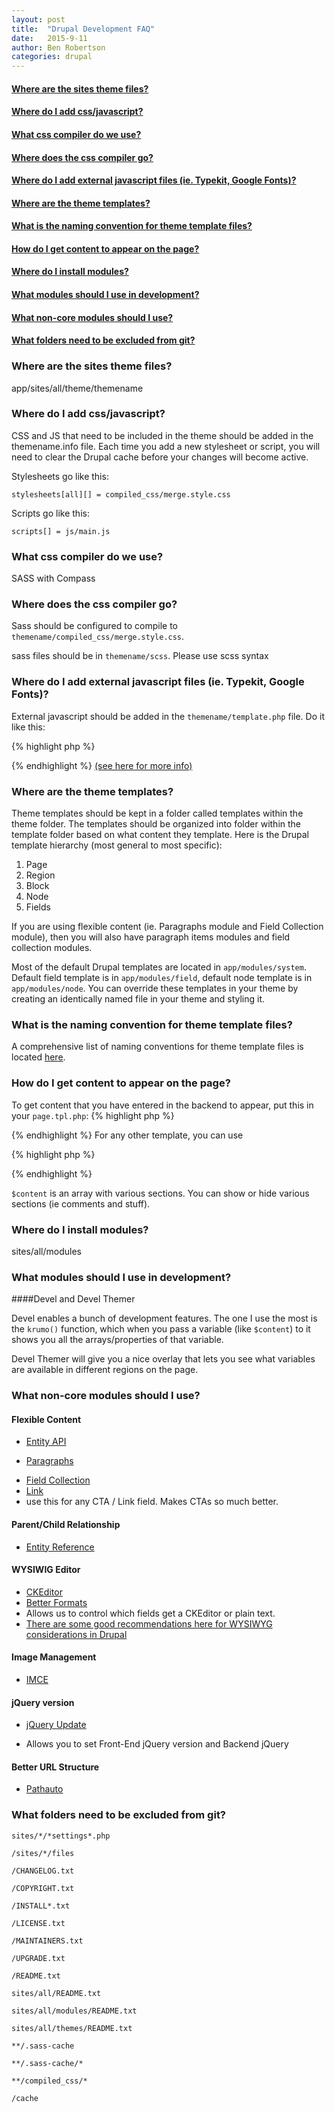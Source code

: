 ```yaml
---
layout: post
title:  "Drupal Development FAQ"
date:   2015-9-11
author: Ben Robertson
categories: drupal
---
```


#### [Where are the sites theme files?](#themefiles)
#### [Where do I add css/javascript?](#enqueue)
#### [What css compiler do we use?](#compiler)
#### [Where does the css compiler go?](#cssfiles)
#### [Where do I add external javascript files (ie. Typekit, Google Fonts)?](#externaljs)
#### [Where are the theme templates?](#templates)
#### [What is the naming convention for theme template files?](#naming)
#### [How do I get content to appear on the page?](#content)
#### [Where do I install modules?](#modules)
#### [What modules should I use in development?](#develmodules)
#### [What non-core modules should I use?](#non-coremodules)
#### [What folders need to be excluded from git?](#gitignore)

### <a name="themefiles"></a> Where are the sites theme files?
app/sites/all/theme/themename

### <a name="enqueue"></a> Where do I add css/javascript?
CSS and JS that need to be included in the theme should be added in the themename.info file. Each time you add a new stylesheet or script, you will need to clear the Drupal cache before your changes will become active.

Stylesheets go like this:

`stylesheets[all][] = compiled_css/merge.style.css`

Scripts go like this:

`scripts[] = js/main.js`

### <a name="compiler"></a> What css compiler do we use?
SASS with Compass

### <a name="cssfiles"></a> Where does the css compiler go?
Sass should be configured to compile to `themename/compiled_css/merge.style.css`.

sass files should be in `themename/scss`. Please use scss syntax

### <a name="externaljs"></a> Where do I add external javascript files (ie. Typekit, Google Fonts)?
External javascript should be added in the `themename/template.php` file.
Do it like this:

{% highlight php %}
<?php
function themename_preprocess_html(&$vars) {
	// Helpful comment that describes what you are adding
  drupal_add_js('//use.typekit.net/mok7tep.js', 'external');
}
?>
{% endhighlight %}
[(see here for more info)](https://www.drupal.org/node/171213)

### <a name="templates"></a> Where are the theme templates?
Theme templates should be kept in a folder called templates within the theme folder. The templates should be organized into folder within the template folder based on what content they template.
Here is the Drupal template hierarchy (most general to most specific):

1. Page
2. Region
3. Block
4. Node
5. Fields

If you are using flexible content (ie. Paragraphs module and Field Collection module), then you will also have paragraph items modules and field collection modules.

Most of the default Drupal templates are located in `app/modules/system`. Default field template is in `app/modules/field`, default node template is in `app/modules/node`. You can override these templates in your theme by creating an identically named file in your theme and styling it.

### <a name="naming"></a> What is the naming convention for theme template files?
A comprehensive list of naming conventions for theme template files is located [here](https://www.drupal.org/node/1089656).

### <a name="content"></a> How do I get content to appear on the page?
To get content that you have entered in the backend to appear, put this in your `page.tpl.php`:
{% highlight php %}
<?= render($page['content']); ?>
{% endhighlight %}
For any other template, you can use

{% highlight php %}
<?= render($content); ?>
{% endhighlight %}

`$content` is an array with various sections. You can show or hide various sections (ie comments and stuff).

### <a name="modules"></a> Where do I install modules?
sites/all/modules

### <a name="develmodules"></a> What modules should I use in development?

####Devel and Devel Themer

Devel enables a bunch of development features. The one I use the most is the `krumo()` function, which when you pass a variable (like `$content`) to it shows you all the arrays/properties of that variable.

Devel Themer will give you a nice overlay that lets you see what variables are available in different regions on the page.

### <a name="non-coremodules"></a>What non-core modules should I use?

#### Flexible Content
 - [Entity API](https://www.drupal.org/project/entity)
 + [Paragraphs](https://www.drupal.org/project/paragraphs)
 - [Field Collection](https://www.drupal.org/project/field_collection)
 - [Link](https://www.drupal.org/project/link)
  - use this for any CTA / Link field. Makes CTAs so much better.

#### Parent/Child Relationship
 + [Entity Reference](https://www.drupal.org/project/entityreference)

#### WYSIWIG Editor
 + [CKEditor](https://www.drupal.org/project/ckeditor)
 + [Better Formats](https://www.drupal.org/project/better_formats)
  + Allows us to control which fields get a CKEditor or plain text.  
  + [There are some good recommendations here for WYSIWYG considerations in Drupal](http://www.chapterthree.com/blog/drupal-wysiwyg-best-practices)

#### Image Management
 - [IMCE](https://www.drupal.org/project/imce)

#### jQuery version
 - [jQuery Update](https://www.drupal.org/project/jquery_update)
  + Allows you to set Front-End jQuery version and Backend jQuery

#### Better URL Structure
 - [Pathauto](https://www.drupal.org/project/pathauto)

### <a name="gitignore"></a> What folders need to be excluded from git?


`sites/*/*settings*.php`

`/sites/*/files`

`/CHANGELOG.txt`

`/COPYRIGHT.txt`

`/INSTALL*.txt`

`/LICENSE.txt`

`/MAINTAINERS.txt`

`/UPGRADE.txt`

`/README.txt`

`sites/all/README.txt`

`sites/all/modules/README.txt`

`sites/all/themes/README.txt`

`**/.sass-cache`

`**/.sass-cache/*`

`**/compiled_css/*`

`/cache`
